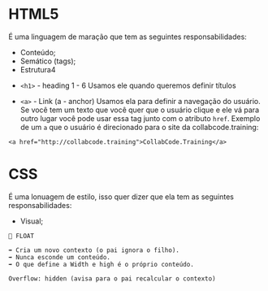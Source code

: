 # HTML5

É uma linguagem de maração que tem as seguintes responsabilidades:

- Conteúdo;
- Semático (tags);
- Estrutura4

* `<h1>` - heading 1 - 6 Usamos ele quando queremos definir títulos

- `<a>` - Link (a - anchor) Usamos ela para definir a navegação do usuário. Se você tem um texto que você quer que o usuário clique e ele vá para outro lugar você pode usar essa tag junto com o atributo `href`. Exemplo de um `a` que o usuário é direcionado para o site da collabcode.training:

```
<a href="http://collabcode.training">CollabCode.Training</a>
```

# CSS

É uma lonuagem de estilo, isso quer dizer que ela tem as seguintes responsabilidades:

- Visual;

```
🤿 FLOAT

➡ Cria um novo contexto (o pai ignora o filho).
➡ Nunca esconde um conteúdo.
➡ O que define a Width e high é o próprio conteúdo.

Overflow: hidden (avisa para o pai recalcular o contexto)
```
